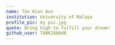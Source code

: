 ```yaml
---
name: Tan Kian Aun
institution: University of Malaya
profile_pic: my pic.jpg
quote: Bring high to fulfill your dream!
github_user: TANKIANAUN
---
```


